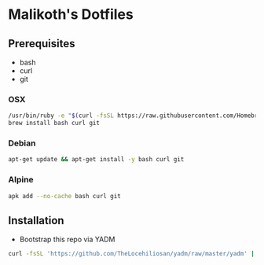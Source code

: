 # Malikoth's Dotfiles

## Prerequisites
* bash
* curl
* git

### OSX
```bash
/usr/bin/ruby -e "$(curl -fsSL https://raw.githubusercontent.com/Homebrew/install/master/install)"
brew install bash curl git
```

### Debian
```bash
apt-get update && apt-get install -y bash curl git
```

### Alpine
```bash
apk add --no-cache bash curl git
``` 

## Installation

* Bootstrap this repo via YADM

```bash
curl -fsSL 'https://github.com/TheLocehiliosan/yadm/raw/master/yadm' | bash -s -- clone --bootstrap http://git.klr.blue/kyle/dotfiles.git
```
